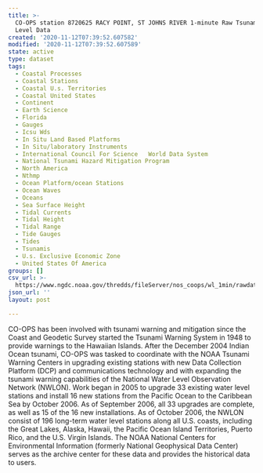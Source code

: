 ```yaml
---
title: >-
  CO-OPS station 8720625 RACY POINT, ST JOHNS RIVER 1-minute Raw Tsunami Water
  Level Data
created: '2020-11-12T07:39:52.607582'
modified: '2020-11-12T07:39:52.607589'
state: active
type: dataset
tags:
  - Coastal Processes
  - Coastal Stations
  - Coastal U.s. Territories
  - Coastal United States
  - Continent
  - Earth Science
  - Florida
  - Gauges
  - Icsu Wds
  - In Situ Land Based Platforms
  - In Situ/laboratory Instruments
  - International Council For Science   World Data System
  - National Tsunami Hazard Mitigation Program
  - North America
  - Nthmp
  - Ocean Platform/ocean Stations
  - Ocean Waves
  - Oceans
  - Sea Surface Height
  - Tidal Currents
  - Tidal Height
  - Tidal Range
  - Tide Gauges
  - Tides
  - Tsunamis
  - U.s. Exclusive Economic Zone
  - United States Of America
groups: []
csv_url: >-
  https://www.ngdc.noaa.gov/thredds/fileServer/nos_coops/wl_1min/rawdata/8720625/8720625_20140101to20141231.csv.gz
json_url: ''
layout: post

---
```

CO-OPS has been involved with tsunami warning and mitigation since the Coast and Geodetic Survey started the Tsunami Warning System in 1948 to provide warnings to the Hawaiian Islands. After the December 2004 Indian Ocean tsunami, CO-OPS was tasked to coordinate with the NOAA Tsunami Warning Centers in upgrading existing stations with new Data Collection Platform (DCP) and communications technology and with expanding the tsunami warning capabilities of the National Water Level Observation Network (NWLON). Work began in 2005 to upgrade 33 existing water level stations and install 16 new stations from the Pacific Ocean to the Caribbean Sea by October 2006. As of September 2006, all 33 upgrades are complete, as well as 15 of the 16 new installations. As of October 2006, the NWLON consist of 196 long-term water level stations along all U.S. coasts, including the Great Lakes, Alaska, Hawaii, the Pacific Ocean Island Territories, Puerto Rico, and the U.S. Virgin Islands. The NOAA National Centers for Environmental Information (formerly National Geophysical Data Center) serves as the archive center for these data and provides the historical data to users.

